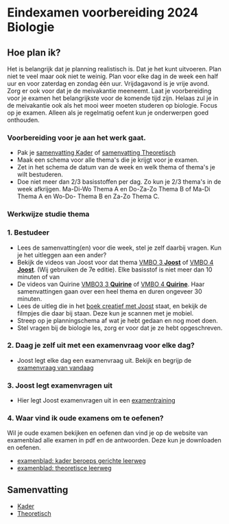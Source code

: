 # Eindexamen voorbereiding 2024 Biologie

## Hoe plan ik?

Het is belangrijk dat je planning realistisch is. Dat je het kunt uitvoeren. Plan niet te veel maar ook niet te weinig. Plan voor elke dag in de week een half uur en voor zaterdag en zondag één uur. Vrijdagavond is je vrije avond. Zorg er ook voor dat je de meivakantie meeneemt. Laat je voorbereiding voor je examen het belangrijkste voor de komende tijd zijn. Helaas zul je in de meivakantie ook als het mooi weer moeten studeren op biologie. Focus op je examen. Alleen als je regelmatig oefent kun je onderwerpen goed onthouden.

### Voorbereiding voor je aan het werk gaat.
* Pak je [samenvatting Kader](https://edequartel.github.io/biologie/samenvattingen/k/SV3K4K.pdf) of [samenvatting Theoretisch](https://edequartel.github.io/biologie/samenvattingen/tl/SV3T4T.pdf)
* Maak een schema voor alle thema's die je krijgt voor je examen.
* Zet in het schema de datum van de week en welk thema of thema's je wilt bestuderen.
* Doe niet meer dan 2/3 basisstoffen per dag. Zo kun je 2/3 thema's in de week afkrijgen. Ma-Di-Wo Thema A en Do-Za-Zo Thema B of Ma-Di Thema A en Wo-Do- Thema B en Za-Zo Thema C.

### Werkwijze studie thema

### 1. Bestudeer
* Lees de samenvatting(en) voor die week, stel je zelf daarbij vragen. Kun je het uitleggen aan een ander?
* Bekijk de videos van Joost voor dat thema [VMBO 3 **Joost**](https://www.biologiemetjoost.nl/kopie-van-leerjaar-1-1) of [VMBO 4 **Joost**](https://www.biologiemetjoost.nl/kopie-van-leerjaar-2). (Wij gebruiken de 7e editie). Elke basisstof is niet meer dan 10 minuten of van 
* De videos van Quirine [VMBO3 3 **Quirine**](https://www.youtube.com/playlist?list=PLiMG27RmfH5RodfKzrelIsTXNC-5iaDo4) of [VMBO 4 **Quirine**](https://www.youtube.com/playlist?list=PLiMG27RmfH5Qed_SJqXzGThpxV8KSS_MW). Haar samenvattingen gaan over een heel thema en duren ongeveer 30 minuten.
* Lees de uitleg die in het [boek creatief met Joost](https://www.youtube.com/playlist?list=PLr1tx9agautGJ1fSRVegyNlTrCV1dekdD) staat, en bekijk de filmpjes die daar bij staan. Deze kun je scannen met je mobiel.
* Streep op je planningschema af wat je hebt gedaan en nog moet doen.
* Stel vragen bij de biologie les, zorg er voor dat je ze hebt opgeschreven.

<!--
* Alleen als je tijd over heb ga je in de [Verdieping](https://www.youtube.com/playlist?list=PLr1tx9agautHQfbG_7uepE8-Kp_dYXFEK).
-->

### 2. Daag je zelf uit met een examenvraag voor elke dag?

* Joost legt elke dag een examenvraag uit. Bekijk en begrijp de [examenvraag van vandaag](https://www.youtube.com/playlist?list=PLr1tx9agautFQi2hvDJncGRfXs8yV_vMm)

### 3. Joost legt examenvragen uit

* Hier legt Joost examenvragen uit in een [examentraining](https://www.youtube.com/playlist?list=PLr1tx9agautGHCqS47f8w94ZKiyAULOnE)


### 4. Waar vind ik oude examens om te oefenen?

Wil je oude examen bekijken en oefenen dan vind je op de website van examenblad alle examen in pdf en de antwoorden. Deze kun je downloaden en oefenen. 

* [examenblad: kader beroeps gerichte leerweg](https://www.examenblad.nl/2024/vmbo-kb/vakken/exacte-vakken/biologie-vmbo-kb)
* [examenblad: theoretisce leerweg](https://www.examenblad.nl/2024/vmbo-gl/vakken/exacte-vakken/biologie-vmbo-gl-tl)



## Samenvatting

* [Kader](https://edequartel.github.io/biologie/samenvattingen/k/SV3K4K.pdf)
* [Theoretisch](https://edequartel.github.io/biologie/samenvattingen/k/SV3K4K.pdf)

<!--
## Video's

### Samenvatting Joost elke basisstof van een thema (50min)
* [Samenvatting per Thema en Basisstof van Leerjaar 3 **Joost**](https://www.biologiemetjoost.nl/kopie-van-leerjaar-1-1)
* [Samenvatting per Thema en Basisstof van Leerjaar 4 **Joost**](https://www.biologiemetjoost.nl/kopie-van-leerjaar-2)

* ### Samenvattingen Quirine elke thema (30min)
* [Samenvatting per thema leerjaar 3 **Quirine**](https://www.youtube.com/playlist?list=PLiMG27RmfH5RodfKzrelIsTXNC-5iaDo4)
* [Samenvatting per thema leerjaar 4 **Quirine**](https://www.youtube.com/playlist?list=PLiMG27RmfH5Qed_SJqXzGThpxV8KSS_MW)
* -->
